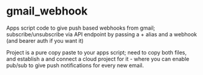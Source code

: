 # gmail_webhook
Apps script code to give push based webhooks from gmail; subscribe/unsubscribe via API endpoint by passing a + alias and a webhook (and bearer auth if you want it)

Project is a pure copy paste to your apps script; need to copy both files, and establish a and connect a cloud project for it - where you can enable pub/sub to give push notifications for every new email.

